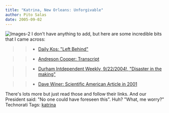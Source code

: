 ```yaml
---
title: "Katrina, New Orleans: Unforgivable"
author: Pito Salas
date: 2005-09-02
---
```




![Images-2](https://i0.wp.com/s3.media.squarespace.com/production/1075723/12829350/weblogs/images/images-2.jpg?resize=104%2C133)
I don't have anything to add, but here are some incredible bits that I came
across:

>>

>>   * [Daily Kos: "Left
Behind"](<http://www.dailykos.com/storyonly/2005/9/2/31040/36581>)

>>   * [Andreson Cooper:
Transcript](<http://transcripts.cnn.com/TRANSCRIPTS/0509/01/acd.01.html>)

>>   * [Durham Intdependent Weekly, 9/22/2004!, "Disaster in the
making"](<http://www.indyweek.com/durham/2004-09-22/cover.htm>)

>>   * [Dave Winer: Scientific American Article in
2001](<http://archive.scripting.com/2005/09/02#When:7:10:14AM>)

>>

There's lots more but just read those and follow their links. And our
President said: "No one could have foreseen this". Huh? "What, me worry?"
Technorati Tags: [katrina](<http://www.technorati.com/tag/katrina>)


